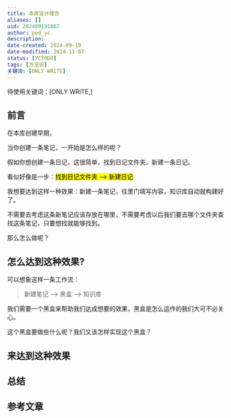 ```yaml
---
title: 本库设计理念
aliases: []
uid: 202409191807
author: ped_yc
description: 
date-created: 2024-09-19
date-modified: 2024-11-07
status: [YCTODO]
tags: [方法论]
关键词: [ONLY WRITE]
---
```


待使用关键词：[ONLY WRITE,]

## 前言

在本库创建早期，

当你创建一条笔记，一开始是怎么样的呢？

假如你想创建一条日记，这很简单，找到日记文件夹，新建一条日记。

看似好像是一步：<mark class="hltr-red">找到日记文件夹 --> 新建日记</mark>

我想要达到这样一种效果：新建一条笔记，往里门填写内容，知识库自动就构建好了。

不需要去考虑这条新笔记应该存放在哪里，不需要考虑以后我们要去哪个文件夹查找这条笔记，只要想找就能够找到。

那么怎么做呢？

## 怎么达到这种效果?

可以想象这样一条工作流：

> 新建笔记 --> 黑盒 --> 知识库

我们需要一个黑盒来帮助我们达成想要的效果，黑盒是怎么运作的我们大可不必关心。

这个黑盒要做些什么呢？我们又该怎样实现这个黑盒？

## 来达到这种效果

## 总结

## 参考文章

